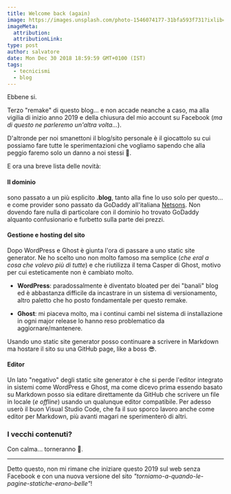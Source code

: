 ```yaml
---
title: Welcome back (again)
image: https://images.unsplash.com/photo-1546074177-31bfa593f731?ixlib=rb-1.2.1&ixid=eyJhcHBfaWQiOjEyMDd9&auto=format&fit=crop&w=2767&q=80
imageMeta:
  attribution:
  attributionLink:
type: post
author: salvatore
date: Mon Dec 30 2018 18:59:59 GMT+0100 (IST)
tags:
  - tecnicismi
  - blog
---
```


Ebbene si.

Terzo "remake" di questo blog... e non accade neanche a caso, ma alla vigilia di inizio anno 2019 e della chiusura del mio account su Facebook (*ma di questo ne parleremo un'altra volta...*).

D'altronde per noi smanettoni il blog/sito personale è il giocattolo su cui possiamo fare tutte le sperimentazioni che vogliamo sapendo che alla peggio faremo solo un danno a noi stessi 🤣.

E ora una breve lista delle novità:

#### Il dominio
sono passato a un più esplicito **.blog**, tanto alla fine lo uso solo per questo... e come provider sono passato da GoDaddy all'italiana [Netsons](https://www.netsons.com/). Non dovendo fare nulla di particolare con il dominio ho trovato GoDaddy alquanto confusionario e furbetto sulla parte dei prezzi.

#### Gestione e hosting del sito
Dopo WordPress e Ghost è giunta l'ora di passare a uno static site generator. Ne ho scelto uno non molto famoso ma semplice (*che eral a cosa che volevo più di tutte*) e che riutilizza il tema Casper di Ghost, motivo per cui esteticamente non è cambiato molto.

* **WordPress**: paradossalmente è diventato bloated per dei "banali" blog ed è abbastanza difficile da incastrare in un sistema di versionamento, altro paletto che ho posto fondamentale per questo remake.

* **Ghost**: mi piaceva molto, ma i continui cambi nel sistema di installazione in ogni major release lo hanno reso problematico da aggiornare/mantenere.

Usando uno static site generator posso continuare a scrivere in Markdown ma hostare il sito su una GitHub page, like a boss 😎.

#### Editor
Un lato "negativo" degli static site generator è che si perde l'editor integrato in sistemi come WordPress e Ghost, ma come dicevo prima essendo basato su Markdown posso sia editare direttamente da GitHub che scrivere un file in locale (*e offline*) usando un qualunque editor compatibile. Per adesso userò il buon Visual Studio Code, che fa il suo sporco lavoro anche come editor per Markdown, più avanti magari ne sperimenterò di altri.

### I vecchi contenuti?
Con calma... torneranno 🤣.

---

Detto questo, non mi rimane che iniziare questo 2019 sul web senza Facebook e con una nuova versione del sito *"torniamo-a-quando-le-pagine-statiche-erano-belle"*!


